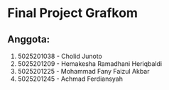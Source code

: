 # Final Project Grafkom

## Anggota:
1. 5025201038 - Cholid Junoto
2. 5025201209 - Hemakesha Ramadhani Heriqbaldi
3. 5025201225 - Mohammad Fany Faizul Akbar
4. 5025201245 - Achmad Ferdiansyah

